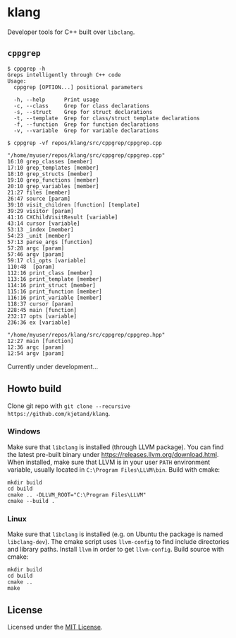 # klang
Developer tools for C++ built over `libclang`.

## `cppgrep`
```text
$ cppgrep -h
Greps intelligently through C++ code
Usage:
  cppgrep [OPTION...] positional parameters

  -h, --help      Print usage
  -c, --class     Grep for class declarations
  -s, --struct    Grep for struct declarations
  -t, --template  Grep for class/struct template declarations
  -f, --function  Grep for function declarations
  -v, --variable  Grep for variable declarations

$ cppgrep -vf repos/klang/src/cppgrep/cppgrep.cpp

"/home/myuser/repos/klang/src/cppgrep/cppgrep.cpp"
16:10 grep_classes [member]
17:10 grep_templates [member]
18:10 grep_structs [member]
19:10 grep_functions [member]
20:10 grep_variables [member]
21:27 files [member]
26:47 source [param]
39:10 visit_children [function] [template]
39:29 visitor [param]
41:16 CXChildVisitResult [variable]
43:14 cursor [variable]
53:13 _index [member]
54:23 _unit [member]
57:13 parse_args [function]
57:28 argc [param]
57:46 argv [param]
59:17 cli_opts [variable]
110:48  [param]
112:16 print_class [member]
113:16 print_template [member]
114:16 print_struct [member]
115:16 print_function [member]
116:16 print_variable [member]
118:37 cursor [param]
228:45 main [function]
232:17 opts [variable]
236:36 ex [variable]

"/home/myuser/repos/klang/src/cppgrep/cppgrep.hpp"
12:27 main [function]
12:36 argc [param]
12:54 argv [param]
```

Currently under development...

## Howto build
Clone git repo with `git clone --recursive https://github.com/kjetand/klang`.

### Windows
Make sure that `libclang` is installed (through LLVM package). You can find the latest pre-built binary under
https://releases.llvm.org/download.html. When installed, make sure that LLVM is in your user `PATH`
environment variable, usually located in `C:\Program Files\LLVM\bin`. Build with cmake:

```text
mkdir build
cd build
cmake .. -DLLVM_ROOT="C:\Program Files\LLVM"
cmake --build .
```

### Linux
Make sure that `libclang` is installed (e.g. on Ubuntu the package is named `libclang-dev`). The cmake script uses
`llvm-config` to find include directories and library paths. Install `llvm` in order to get `llvm-config`. Build source
with cmake:

```text
mkdir build
cd build
cmake ..
make
```

## License
Licensed under the [MIT License](LICENSE).
